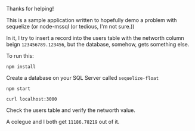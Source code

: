 Thanks for helping!

This is a sample application written to hopefully demo a problem with sequelize 
(or node-mssql (or tedious, I'm not sure.))

In it, I try to insert a record into the users table with the networth
 column beign `123456789.123456`, but the database, somehow, gets something else.

To run this:

`npm install`

Create a database on your SQL Server called `sequelize-float`

`npm start`

`curl localhost:3000`

Check the users table and verify the networth value.

A colegue and I both get `11186.78219` out of it.

 
